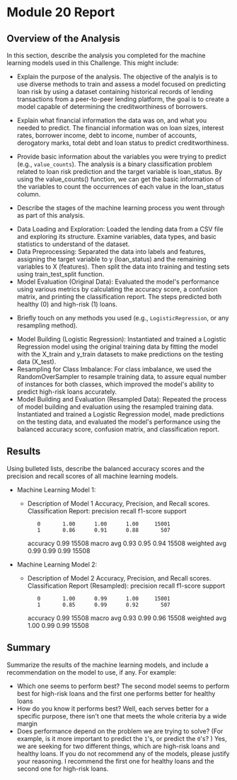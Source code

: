 # Module 20 Report 

## Overview of the Analysis

In this section, describe the analysis you completed for the machine learning models used in this Challenge. This might include:

* Explain the purpose of the analysis.
The objective of the analyis is to use diverse methods to train and assess a model focused on predicting loan risk by using a dataset containing historical records of lending
transactions from a peer-to-peer lending platform, the goal is to create a model capable of determining the creditworthiness of borrowers.

* Explain what financial information the data was on, and what you needed to predict.
The financial information was on loan sizes, interest rates, borrower income, debt to income, number of accounts, derogatory marks, total debt and loan status to predict
creditworthiness. 

* Provide basic information about the variables you were trying to predict (e.g., `value_counts`).
The analysis is a binary classification problem related to loan risk prediction and the target variable is loan_status. By using the value_counts() function, we can get the basic
information of the variables to count the occurrences of each  value in the loan_status column. 

* Describe the stages of the machine learning process you went through as part of this analysis.
- Data Loading and Exploration:
Loaded the lending data from a CSV file and exploring its structure. Examine variables, data types, and basic statistics to understand of the dataset.
- Data Preprocessing:
Separated the data into labels and features, assigning the target variable to y (loan_status) and the remaining variables to X (features). Then split the data into training and testing
sets using train_test_split function.
- Model Evaluation (Original Data):
Evaluated the model's performance using various metrics by calculating the accuracy score, a confusion matrix, and printing the classification report. The steps predicted both healthy
(0) and high-risk (1) loans.

* Briefly touch on any methods you used (e.g., `LogisticRegression`, or any resampling method).
- Model Building (Logistic Regression):
Instantiated and trained a Logistic Regression model using the original training data by fitting the model with the X_train and y_train datasets to make predictions on the testing data
(X_test).
- Resampling for Class Imbalance:
For class imbalance, we used the RandomOverSampler to resample training data, to assure equal number of instances for both classes, which improved the model's ability to predict
high-risk loans accurately.
- Model Building and Evaluation (Resampled Data):
Repeated the process of model building and evaluation using the resampled training data. Instantiated and trained a Logistic Regression model, made predictions on the testing data, and
evaluated the model's performance using the balanced accuracy score, confusion matrix, and classification report.

## Results

Using bulleted lists, describe the balanced accuracy scores and the precision and recall scores of all machine learning models.

* Machine Learning Model 1:
  * Description of Model 1 Accuracy, Precision, and Recall scores.
Classification Report:
               precision    recall  f1-score   support

           0       1.00      1.00      1.00     15001
           1       0.86      0.91      0.88       507

    accuracy                           0.99     15508
   macro avg       0.93      0.95      0.94     15508
weighted avg       0.99      0.99      0.99     15508

* Machine Learning Model 2:
  * Description of Model 2 Accuracy, Precision, and Recall scores.
Classification Report (Resampled):
               precision    recall  f1-score   support

           0       1.00      0.99      1.00     15001
           1       0.85      0.99      0.92       507

    accuracy                           0.99     15508
   macro avg       0.93      0.99      0.96     15508
weighted avg       1.00      0.99      0.99     15508

## Summary

Summarize the results of the machine learning models, and include a recommendation on the model to use, if any. For example:
* Which one seems to perform best? 
The second model seems to perform best for high-risk loans and the first one performs better for healthy loans
* How do you know it performs best?
Well, each serves better for a specific purpose, there isn't one that meets the whole criteria by a wide margin
* Does performance depend on the problem we are trying to solve? (For example, is it more important to predict the `1`'s, or predict the `0`'s? )
Yes, we are seeking for two different things, which are high-risk loans and healthy loans.
If you do not recommend any of the models, please justify your reasoning.
I recommend the first one for healthy loans and the second one for high-risk loans.

